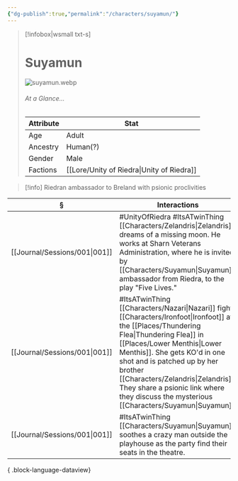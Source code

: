 ```yaml
---
{"dg-publish":true,"permalink":"/characters/suyamun/"}
---
```


> [!infobox|wsmall txt-s]
> # Suyamun
> ![suyamun.webp](/img/user/z_attachments/suyamun.webp) 
> ###### At a Glance...
> | Attribute | Stat |
> | ---- | ---- |
> | Age | Adult |
> | Ancestry | Human(?) |
> | Gender | Male |
> | Factions | [[Lore/Unity of Riedra\|Unity of Riedra]] |

>[!info] Riedran ambassador to Breland with psionic proclivities

| §                                | Interactions                                                                                                                                                                                                                                      |
| -------------------------------- | ------------------------------------------------------------------------------------------------------------------------------------------------------------------------------------------------------------------------------------------------- |
| [[Journal/Sessions/001\|001]] | #UnityOfRiedra #ItsATwinThing [[Characters/Zelandris\|Zelandris]] dreams of a missing moon. He works at Sharn Veterans Administration, where he is invited by [[Characters/Suyamun\|Suyamun]], ambassador from Riedra, to the play "Five Lives."                                            |
| [[Journal/Sessions/001\|001]] | #ItsATwinThing [[Characters/Nazari\|Nazari]] fights [[Characters/Ironfoot\|Ironfoot]] at the [[Places/Thundering Flea\|Thundering Flea]] in [[Places/Lower Menthis\|Lower Menthis]]. She gets KO'd in one shot and is patched up by her brother [[Characters/Zelandris\|Zelandris]]. They share a psionic link where they discuss the mysterious [[Characters/Suyamun\|Suyamun]]. |
| [[Journal/Sessions/001\|001]] | #ItsATwinThing [[Characters/Suyamun\|Suyamun]] soothes a crazy man outside the playhouse as the party find their seats in the theatre.                                                                                                                                |

{ .block-language-dataview}